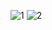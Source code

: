 ![1](https://github.com/UserQA07/Tallinn-Learning/assets/144763744/8a6d0e15-f264-450e-8864-cab1bb3b43a7)
![2](https://github.com/UserQA07/Tallinn-Learning/assets/144763744/d5e09937-e124-4aba-a3db-0e5aec3cb093)


